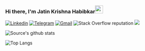 ### Hi there, I'm Jatin Krishna Habibkar<img src="https://media.giphy.com/media/hvRJCLFzcasrR4ia7z/giphy.gif" width="25px">
[![Linkedin](https://img.shields.io/badge/-LinkedIn-blue?style=flat&logo=Linkedin&logoColor=white)](https://www.linkedin.com/in/jatinhabibkar)
[![Telegram](https://img.shields.io/badge/-Telegram-blue?style=flat&logo=Telegram&logoColor=white)](https://t.me/autocadme)
[![Gmail](https://img.shields.io/badge/-Gmail-c14438?style=flat&logo=Gmail&logoColor=white)](mailto:jatinkrishnahabibkar@gmail.com)
<img alt="Stack Overflow reputation" src="https://img.shields.io/stackexchange/stackoverflow/r/9776821?color=orange&logo=orange">
![](https://visitor-badge.glitch.me/badge?page_id=JATIN2111999.JATIN2111999)


![Source's github stats](https://github-readme-stats.vercel.app/api?username=JATIN2111999&count_private=true&show_icons=true)

![Top Langs](https://github-readme-stats.vercel.app/api/top-langs/?username=JATIN2111999&layout=compact)
